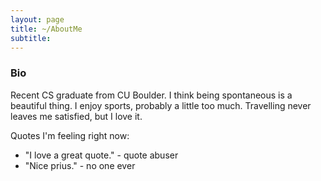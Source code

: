 ```yaml
---
layout: page
title: ~/AboutMe
subtitle: 
---
```


### Bio

Recent CS graduate from CU Boulder. I think being spontaneous is a beautiful thing. I enjoy sports, probably a little too much. Travelling never leaves me satisfied, but I love it.  

Quotes I'm feeling right now:

- "I love a great quote." - quote abuser
- "Nice prius." - no one ever


